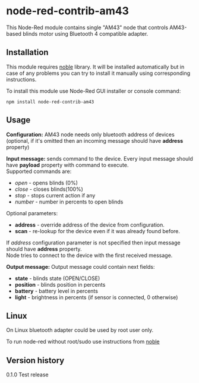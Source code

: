 # node-red-contrib-am43

This Node-Red module contains single "AM43" node that controls AM43-based blinds motor using Bluetooth 4 compatible adapter.

## Installation

This module requires [noble](https://github.com/abandonware/noble) library. It will be installed automatically but in case 
of any problems you can try to install it manually using corresponding instructions.

To install this module use Node-Red GUI installer or console command:

```
npm install node-red-contrib-am43
```

## Usage

**Configuration:** AM43 node needs only bluetooth address of devices (optional, if it's omitted then an incoming message should have **address** property)

**Input message:** sends command to the device. Every input message should have **payload** property with command to execute.  
Supported commands are:
* _open_ - opens blinds (0%)
* _close_ - closes blinds(100%)
* _stop_ - stops current action if any
* _number_ - number in percents to open blinds

Optional parameters:
* **address** - override address of the device from configuration.
* **scan** - re-lookup for the device even if it was already found before.

If _address_ configuration parameter is not specified then input message should have **address** property.  
Node tries to connect to the device with the first received message.

**Output message:** Output message could contain next fields:
* **state** - blinds state (OPEN/CLOSE)
* **position** - blinds position in percents
* **battery** - battery level in percents
* **light** - brightness in percents (if sensor is connected, 0 otherwise)

## Linux

On Linux bluetooth adapter could be used by root user only. 

To run node-red without root/sudo use instructions from [noble](https://github.com/abandonware/noble#linux)


## Version history


0.1.0 Test release
